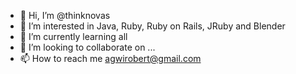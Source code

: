 - 👋 Hi, I’m @thinknovas
- 👀 I’m interested in Java, Ruby, Ruby on Rails, JRuby and Blender 
- 🌱 I’m currently learning all
- 💞️ I’m looking to collaborate on ...
- 📫 How to reach me agwirobert@gmail.com

<!---
thinknovas/thinknovas is a ✨ special ✨ repository because its `README.md` (this file) appears on your GitHub profile.
You can click the Preview link to take a look at your changes.
--->
